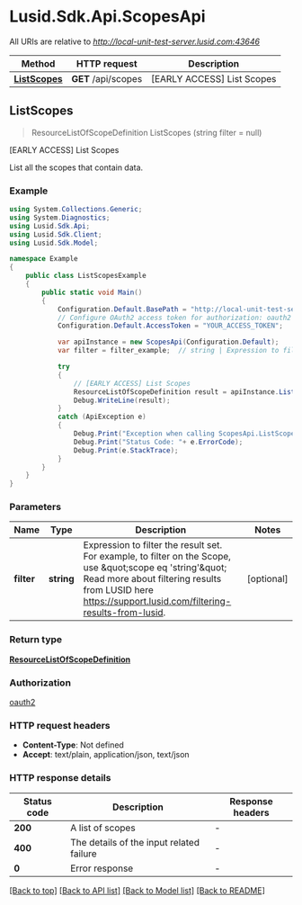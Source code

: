 # Lusid.Sdk.Api.ScopesApi

All URIs are relative to *http://local-unit-test-server.lusid.com:43646*

Method | HTTP request | Description
------------- | ------------- | -------------
[**ListScopes**](ScopesApi.md#listscopes) | **GET** /api/scopes | [EARLY ACCESS] List Scopes



## ListScopes

> ResourceListOfScopeDefinition ListScopes (string filter = null)

[EARLY ACCESS] List Scopes

List all the scopes that contain data.

### Example

```csharp
using System.Collections.Generic;
using System.Diagnostics;
using Lusid.Sdk.Api;
using Lusid.Sdk.Client;
using Lusid.Sdk.Model;

namespace Example
{
    public class ListScopesExample
    {
        public static void Main()
        {
            Configuration.Default.BasePath = "http://local-unit-test-server.lusid.com:43646";
            // Configure OAuth2 access token for authorization: oauth2
            Configuration.Default.AccessToken = "YOUR_ACCESS_TOKEN";

            var apiInstance = new ScopesApi(Configuration.Default);
            var filter = filter_example;  // string | Expression to filter the result set.              For example, to filter on the Scope, use \"scope eq 'string'\"              Read more about filtering results from LUSID here https://support.lusid.com/filtering-results-from-lusid. (optional) 

            try
            {
                // [EARLY ACCESS] List Scopes
                ResourceListOfScopeDefinition result = apiInstance.ListScopes(filter);
                Debug.WriteLine(result);
            }
            catch (ApiException e)
            {
                Debug.Print("Exception when calling ScopesApi.ListScopes: " + e.Message );
                Debug.Print("Status Code: "+ e.ErrorCode);
                Debug.Print(e.StackTrace);
            }
        }
    }
}
```

### Parameters


Name | Type | Description  | Notes
------------- | ------------- | ------------- | -------------
 **filter** | **string**| Expression to filter the result set.              For example, to filter on the Scope, use \&quot;scope eq &#39;string&#39;\&quot;              Read more about filtering results from LUSID here https://support.lusid.com/filtering-results-from-lusid. | [optional] 

### Return type

[**ResourceListOfScopeDefinition**](ResourceListOfScopeDefinition.md)

### Authorization

[oauth2](../README.md#oauth2)

### HTTP request headers

- **Content-Type**: Not defined
- **Accept**: text/plain, application/json, text/json

### HTTP response details
| Status code | Description | Response headers |
|-------------|-------------|------------------|
| **200** | A list of scopes |  -  |
| **400** | The details of the input related failure |  -  |
| **0** | Error response |  -  |

[[Back to top]](#)
[[Back to API list]](../README.md#documentation-for-api-endpoints)
[[Back to Model list]](../README.md#documentation-for-models)
[[Back to README]](../README.md)

